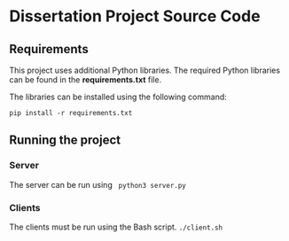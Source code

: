 # Dissertation Project Source Code

## Requirements
This project uses additional Python libraries.
The required Python libraries can be found in the **requirements.txt** file.

The libraries can be installed using the following command:
```
pip install -r requirements.txt
```

## Running the project
### Server
The server can be run using ``` python3 server.py```

### Clients
The clients must be run using the Bash script. ```./client.sh ```
